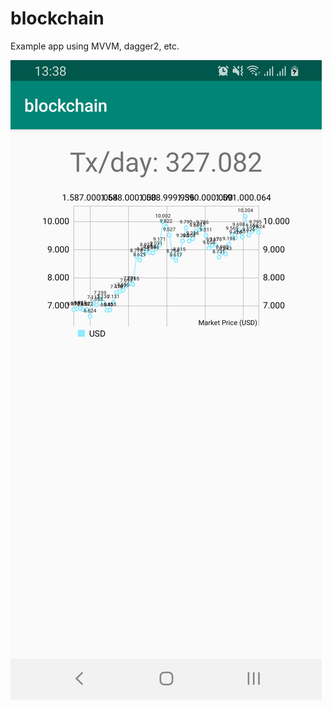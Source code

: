 # blockchain
Example app using MVVM, dagger2, etc.

![capture](resources/capture_1.png "Dashboard")
